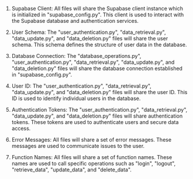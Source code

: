 1. Supabase Client: All files will share the Supabase client instance which is initialized in "supabase_config.py". This client is used to interact with the Supabase database and authentication services.

2. User Schema: The "user_authentication.py", "data_retrieval.py", "data_update.py", and "data_deletion.py" files will share the user schema. This schema defines the structure of user data in the database.

3. Database Connection: The "database_operations.py", "user_authentication.py", "data_retrieval.py", "data_update.py", and "data_deletion.py" files will share the database connection established in "supabase_config.py".

4. User ID: The "user_authentication.py", "data_retrieval.py", "data_update.py", and "data_deletion.py" files will share the user ID. This ID is used to identify individual users in the database.

5. Authentication Tokens: The "user_authentication.py", "data_retrieval.py", "data_update.py", and "data_deletion.py" files will share authentication tokens. These tokens are used to authenticate users and secure data access.

6. Error Messages: All files will share a set of error messages. These messages are used to communicate issues to the user.

7. Function Names: All files will share a set of function names. These names are used to call specific operations such as "login", "logout", "retrieve_data", "update_data", and "delete_data".